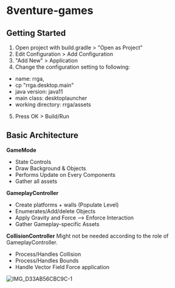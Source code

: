 # 8venture-games

## Getting Started
1. Open project with build.gradle > "Open as Project"
2. Edit Configuration > Add Configuration
3. "Add New" > Application
4. Change the configuration setting to following:
  - name: rrga, 
  - cp "rrga.desktop.main"
  - java version: java11
  - main class: desktoplauncher
  - working directory: rrga/assets
5. Press OK > Build/Run

## Basic Architecture
**GameMode**
- State Controls
- Draw Background & Objects
- Performs Update on Every Components
- Gather all assets

**GameplayController**
- Create platforms + walls (Populate Level)
- Enumerates/Add/delete Objects
- Apply Gravity and Force --> Enforce Interaction
- Gather Gameplay-specific Assets

**CollisionController**
Might not be needed according to the role of GameplayController.
- Process/Handles Collision 
- Process/Handles Bounds
- Handle Vector Field Force application

![IMG_D33AB56CBC9C-1](https://user-images.githubusercontent.com/57926472/222020256-adc39bd3-973e-4638-b9fb-5a046d6c2b9c.jpeg)
